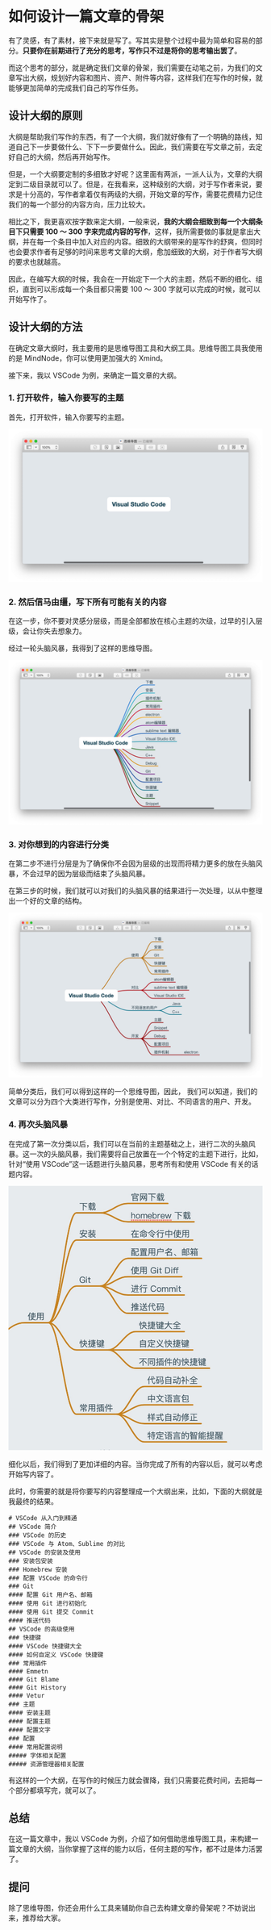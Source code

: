 # 如何设计一篇文章的骨架

有了灵感，有了素材，接下来就是写了。写其实是整个过程中最为简单和容易的部分。**只要你在前期进行了充分的思考，写作只不过是将你的思考输出罢了**。

而这个思考的部分，就是确定我们文章的骨架，我们需要在动笔之前，为我们的文章写出大纲，规划好内容和图片、资产、附件等内容，这样我们在写作的时候，就能够更加简单的完成我们自己的写作任务。

## 设计大纲的原则

大纲是帮助我们写作的东西，有了一个大纲，我们就好像有了一个明确的路线，知道自己下一步要做什么、下下一步要做什么。因此，我们需要在写文章之前，去定好自己的大纲，然后再开始写作。

但是，一个大纲要定制的多细致才好呢？这里面有两派，一派人认为，文章的大纲定到二级目录就可以了。但是，在我看来，这种级别的大纲，对于写作者来说，要求是十分高的，写作者拿着仅有两级的大纲，开始文章的写作，需要花费精力记住我们的每一个部分的内容方向，压力比较大。

相比之下，我更喜欢按字数来定大纲，一般来说，**我的大纲会细致到每一个大纲条目下只需要 100 ～ 300 字来完成内容的写作**，这样，我所需要做的事就是拿出大纲，并在每一个条目中加入对应的内容。细致的大纲带来的是写作的舒爽，但同时也会要求作者有足够的时间来思考文章的大纲，愈加细致的大纲，对于作者写大纲的要求也就越高。

因此，在编写大纲的时候，我会在一开始定下一个大的主题，然后不断的细化、组织，直到可以形成每一个条目都只需要 100 ～ 300 字就可以完成的时候，就可以开始写作了。

## 设计大纲的方法

在确定文章大纲时，我主要用的是思维导图工具和大纲工具。思维导图工具我使用的是 MindNode，你可以使用更加强大的 Xmind。

接下来，我以 VSCode 为例，来确定一篇文章的大纲。

### 1. 打开软件，输入你要写的主题
首先，打开软件，输入你要写的主题。

![](/images/technology-2.jpg)

### 2. 然后信马由缰，写下所有可能有关的内容

在这一步，你不要对灵感分层级，而是全部都放在核心主题的次级，过早的引入层级，会让你失去想象力。

经过一轮头脑风暴，我得到了这样的思维导图。

![](/images/technology-3.jpg)

### 3. 对你想到的内容进行分类

在第二步不进行分层是为了确保你不会因为层级的出现而将精力更多的放在头脑风暴，不会过早的因为层级而结束了头脑风暴。

在第三步的时候，我们就可以对我们的头脑风暴的结果进行一次处理，以从中整理出一个好的文章的结构。

![](/images/technology-4.jpg)

简单分类后，我们可以得到这样的一个思维导图，因此， 我们可以知道，我们的文章可以分为四个大类进行写作，分别是使用、对比、不同语言的用户、开发。

### 4. 再次头脑风暴

在完成了第一次分类以后，我们可以在当前的主题基础之上，进行二次的头脑风暴。这一次的头脑风暴，我们需要将自己放置在一个个特定的主题下进行，比如，针对“使用 VSCode”这一话题进行头脑风暴，思考所有和使用 VSCode 有关的话题内容。

![](/images/technology-5.jpg)

细化以后，我们得到了更加详细的内容。当你完成了所有的内容以后，就可以考虑开始写内容了。

此时，你需要的就是将你要写的内容整理成一个大纲出来，比如，下面的大纲就是我最终的结果。

```
# VSCode 从入门到精通
## VSCode 简介
### VSCode 的历史
### VSCode 与 Atom、Sublime 的对比
## VSCode 的安装及使用
### 安装包安装
### Homebrew 安装
### 配置 VSCode 的命令行
### Git
#### 配置 Git 用户名、邮箱
#### 使用 Git 进行初始化
#### 使用 Git 提交 Commit
#### 推送代码
## VSCode 的高级使用
### 快捷键
#### VSCode 快捷键大全
#### 如何自定义 VSCode 快捷键
### 常用插件
#### Emmetn
#### Git Blame
#### Git History
#### Vetur
### 主题
#### 安装主题
#### 配置主题
#### 配置文字
### 配置
#### 常用配置说明
##### 字体相关配置
##### 资源管理器相关配置
```

有这样的一个大纲，在写作的时候压力就会骤降，我们只需要花费时间，去把每一个部分都填写完，就可以了。

## 总结

在这一篇文章中，我以 VSCode 为例，介绍了如何借助思维导图工具，来构建一篇文章的大纲，当你掌握了这样的能力以后，任何主题的写作，都不过是体力活罢了。

## 提问

除了思维导图，你还会用什么工具来辅助你自己去构建文章的骨架呢？不妨说出来，推荐给大家。